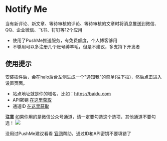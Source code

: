 # Notify Me

当有新评论、新文章、等待审核的评论、等待审核的文章时将消息推送到微信、QQ、企业微信、飞书、钉钉等12个应用

 - 使用了PushMe推送服务，有免费额度，个人博客够用
 - 不够用可以多注册几个账号薅羊毛，但是不建议，多支持下开发者

## 使用提示

安装插件后，会在halo后台左侧生成一个"通知我"的菜单(往下拉)，然后点击进入设置页面。

 - 站点地址就是你的域名，比如：https://baidu.com
 - API密钥 [在这里获取](https://pushme.mzx06.top:3200/)
 - 通道ID [在这里获取](https://pushme.mzx06.top:3200/)

**注意**
如果你用的是微信公众号通道，请一定要勾选这个选项，其他通道不要勾选！
![](https://s2.loli.net/2024/01/04/lDP8N7ejEkv2zfs.png)

没用过PushMe建议看看 [官网](https://push.i-i.me/)帮助，通过ID和API密钥不要填错了
